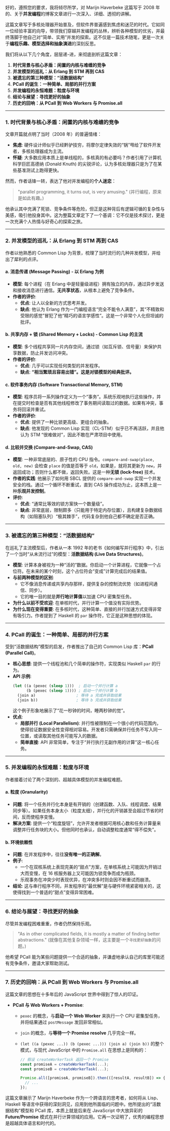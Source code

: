 好的，遵照您的要求，我将倾尽所学，对 Marijn Haverbeke 这篇写于 2008 年的、关于**并发编程**的博客文章进行一次深入、详细、透彻的讲解。

这篇文章写于多核处理器开始普及，但软件界普遍感到焦虑和迷茫的时代。它如同一位经验丰富的向导，带领我们穿越并发编程的丛林，辨析各种模型的优劣，并最终落脚于他自己对“简单、实用”并发的探索。这不仅是一篇技术随笔，更是一次关于**编程乐趣、模型选择和抽象演进**的深刻反思。

我们将从以下几个角度，层层递-进，来彻底剖析这篇文章：

1.  **时代背景与核心矛盾：闲置的内核与难缠的竞争**
2.  **并发模型的巡礼：从 Erlang 到 STM 再到 CAS**
3.  **被遗忘的第三种模型：“活数据结构”**
4.  **PCall 的诞生：一种简单、局部的并行方案**
5.  **并发编程的永恒难题：粒度与环境**
6.  **结论与展望：寻找更好的抽象**
7.  **历史的回响：从 PCall 到 Web Workers 与 Promise.all**

---

### 1. 时代背景与核心矛盾：闲置的内核与难缠的竞争

文章开篇就点明了当时（2008 年）的普遍情绪：

- **焦虑**: 硬件设计师似乎已经黔驴技穷，将摩尔定律失效的“锅”甩给了软件开发者，多核处理器成为主流。
- **怀疑**: 大多数应用本质上是单线程的，多核真的有必要吗？作者引用了计算机科学巨匠高德纳 (Donald Knuth) 的尖锐评论，认为多核处理器只是为了在某些基准测试上跑得更快。

然而，作者话锋一转，表达了他对并发编程的**个人迷恋**：

> "parallel programming, it turns out, is very amusing."
> (并行编程，原来是如此有趣。)

他承认其中充满了死锁、竞争条件等危险，但正是这种背后有逻辑可循的复杂性与美感，吸引他投身其中。这为整篇文章定下了一个基调：它不仅是技术探讨，更是一次充满个人热情与好奇心的探索之旅。

---

### 2. 并发模型的巡礼：从 Erlang 到 STM 再到 CAS

作者以他熟悉的 Common Lisp 为背景，梳理了当时流行的几种并发模型，并给出了犀利的点评。

#### a. 消息传递 (Message Passing) - 以 Erlang 为例

- **模型**: 每个进程（在 Erlang 中是轻量级进程）拥有独立的内存，通过异步发送和接收消息进行通信。**无共享状态**，从根本上避免了竞争条件。
- **作者的评价**:
  - **优点**: 让人以全新的方式思考并发。
  - **缺点**: 他认为 Erlang 作为一门编程语言“完全不能令人满意”，其“不精致和受限的感觉”冒犯了他“精巧的语言学感性”。这是一个非常个人化但坦诚的批评。

#### b. 共享内存 + 锁 (Shared Memory + Locks) - Common Lisp 的主流

- **模型**: 多个线程共享同一片内存空间，通过锁（如互斥锁、信号量）来保护共享数据，防止并发访问冲突。
- **作者的评价**:
  - **优点**: 几乎可以实现任何类型的并发程序。
  - **缺点**: **“相当繁琐且容易出错”。这是对锁模型的经典批评。**

#### c. 软件事务内存 (Software Transactional Memory, STM)

- **模型**: 程序员将一系列操作定义为一个“事务”。系统乐观地执行这些操作，并在提交时检查是否有其他线程修改了事务期间读取过的数据。如果有冲突，事务将回滚并重试。
- **作者的评价**:
  - **优点**: 提供了一种比锁更高级、更组合的抽象。
  - **缺点**: 他发现的 Common Lisp 实现（CL-STM）似乎已不再活跃，并且他认为 STM “很难做对”，因此不敢在严肃项目中使用。

#### d. 比较并交换 (Compare-and-Swap, CAS)

- **模型**: 一种非常底层的、原子性的 CPU 指令。`compare-and-swap(place, old, new)` 会检查 `place` 的值是否等于 `old`，如果是，就将其更新为 `new`，并返回成功；否则什么都不做，返回失败。这是一种**无锁 (lock-free)** 技术。
- **作者的实践**: 他展示了如何用 SBCL 提供的 `compare-and-swap` 实现一个并发安全的栈。通过一个循环不断重试，直到 CAS 操作成功为止，这本质上是一种**乐观并发控制**。
- **评价**:
  - **优点**: “通常比等效的锁方案快一个数量级”。
  - **缺点**: 非常底层，限制颇多（只能用于特定内存位置），且构建复杂数据结构（如阻塞队列）“极其棘手”，代码复杂到他自己都不确定是否正确。

---

### 3. 被遗忘的第三种模型：“活数据结构”

在巡礼了主流模型后，作者从一本 1992 年的老书《如何编写并行程序》中，引出了一个当时“从未流行过”的模型：**活数据结构 (Live Data Structures)**。

- **模型**: 计算本身被视为一种“活的”数据。你启动一个计算进程，它就像一个占位符。在未来的某个时刻，这个占位符会“变成”计算完成后的结果值。
- **与前两种模型的区别**:
  - 它不像消息传递或共享内存那样，提供复杂的控制流优势（如进程间通信、同步）。
  - 它的唯一目的就是**并行地计算值**以加速 CPU 密集型任务。
- **为什么以前不受欢迎**: 在单核时代，并行计算一个值没有实际优势。
- **为什么现在变得重要**: 在多核时代，这种简单、直接的并行加速方式变得非常有吸引力。作者提到了 Haskell 的 `par` 操作符，它正是这种思想的体现。

---

### 4. PCall 的诞生：一种简单、局部的并行方案

受到“活数据结构”模型的启发，作者推出了自己的 Common Lisp 库：**PCall (Parallel Call)**。

- **核心思想**: 提供一个线程池和几个简单的操作符，实现类似 Haskell `par` 的行为。
- **API 示例**:
  ```lisp
  (let ((a (pexec (sleep 1)))  ; 启动一个并行计算 a
        (b (pexec (sleep 1)))) ; 启动一个并行计算 b
    (join a)                  ; 等待 a 完成并获取结果
    (join b))                 ; 等待 b 完成并获取结果
  ```
  这个例子形象地展示了“花一秒钟的时间，睡两秒钟的觉”。
- **优点**:
  - **局部并行 (Local Parallelism)**: 并行性被限制在一个很小的代码范围内，使得验证数据安全性变得相对容易。开发者只需确保并行任务不写入同一位置，或读取其他任务可能写入的数据。
  - **简单直接**: API 非常简单，专注于“并行执行无副作用的计算”这一核心任务。

---

### 5. 并发编程的永恒难题：粒度与环境

作者接着讨论了两个深刻的、超越具体模型的并发编程难题。

#### a. 粒度 (Granularity)

- **问题**: 将一个任务并行化本身是有开销的（创建函数、入队、线程调度、结果同步等）。如果任务本身太小（粒度太细），并行化的开销甚至会超过节省的时间，反而使程序变慢。
- **解决方案**: 提供一个“粒度旋钮”，允许开发者根据可用核心数和任务计算量来调整并行任务块的大小。但他同时也承认，自动调整粒度通常“得不偿失”。

#### b. 环境依赖性

- **问题**: 在并发程序中，往往**没有唯一的正确解**。
- **例子**:
  - 一个在双核系统上表现完美的“甜点”方案，在单核系统上可能因为开销过大而变慢，在 16 核服务器上又可能因为锁竞争而成为瓶颈。
  - 乐观事务在冲突少时表现优异，在冲突多时则会因不断重试而崩溃。
- **结论**: 这与串行程序不同，并发程序的“最优解”是与硬件环境紧密相关的，这使得找到一个普适的“甜点”变得异常困难。

---

### 6. 结论与展望：寻找更好的抽象

尽管并发编程困难重重，作者仍然保持乐观。

> "As in other complicated fields, it is mostly a matter of finding better abstractions."
> (就像在其他复杂领域一样，这主要是一个`寻找更好抽象`的问题。)

他希望 PCall 能为某些问题提供一个合适的抽象，并谦虚地承认自己的库里可能还有竞争条件，邀请大家帮助测试。

---

### 7. 历史的回响：从 PCall 到 Web Workers 与 Promise.all

这篇文章的思想在十多年后的 JavaScript 世界中得到了惊人的印证。

- **PCall 与 Web Workers + Promise**:

  - `pexec` 的概念，与**启动一个 Web Worker** 来执行一个 CPU 密集型任务，并将结果通过 `postMessage` 发回非常相似。
  - `join` 的概念，与**等待一个 Promise resolve** 几乎完全一样。
  - `(let ((a (pexec ...)) (b (pexec ...))) (join a) (join b))` 的整个模式，与现代 JavaScript 中的 `Promise.all` 在思想上是同构的：

    ```javascript
    // 假设 createWorkerTask 返回一个 Promise
    const promiseA = createWorkerTask(...);
    const promiseB = createWorkerTask(...);

    Promise.all([promiseA, promiseB]).then(([resultA, resultB]) => {
      // ...
    });
    ```

这篇文章展示了 Marijn Haverbeke 作为一个跨语言的思考者，如何将从 Lisp、Haskell 等语言中获得的深刻洞见，应用到他所面临的问题中。他所提出的“活数据结构”模型和 PCall 库，本质上就是后来在 JavaScript 中大放异彩的 **Future/Promise** 模式在并行计算领域的应用。它再一次证明了，优秀的编程思想是超越具体语言和时代的。
